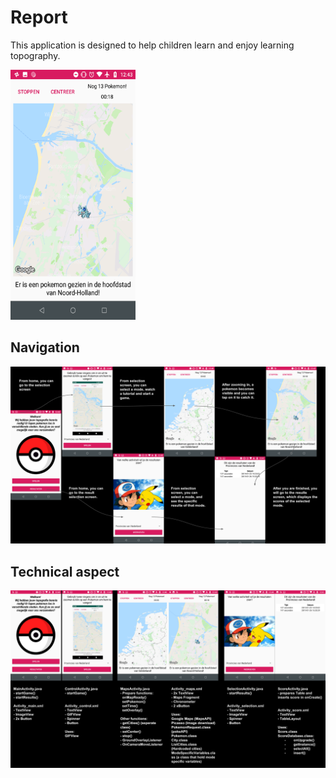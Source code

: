 # Report
This application is designed to help children learn and enjoy learning topography.

<img src="https://github.com/moez-baksi/EindProject/blob/master/doc/game2.png" width="200" height="400" />

## Navigation
<img src="https://github.com/moez-baksi/EindProject/blob/master/doc/planOverview.png" />

## Technical aspect
<img src="https://github.com/moez-baksi/EindProject/blob/master/doc/planDetail.png" />
